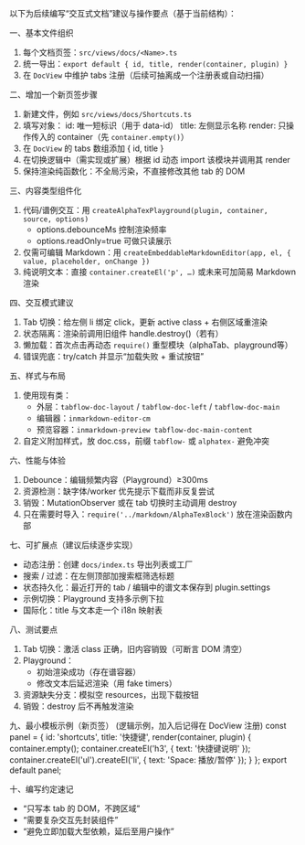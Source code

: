 以下为后续编写“交互式文档”建议与操作要点（基于当前结构）：

一、基本文件组织
1. 每个文档页签：`src/views/docs/<Name>.ts`
2. 统一导出：`export default { id, title, render(container, plugin) }`
3. 在 `DocView` 中维护 tabs 注册（后续可抽离成一个注册表或自动扫描）

二、增加一个新页签步骤
1. 新建文件，例如 `src/views/docs/Shortcuts.ts`
2. 填写对象：
   id: 唯一短标识（用于 data-id）
   title: 左侧显示名称
   render: 只操作传入的 container（先 `container.empty()`）
3. 在 `DocView` 的 tabs 数组添加 { id, title }
4. 在切换逻辑中（需实现或扩展）根据 id 动态 import 该模块并调用其 render
5. 保持渲染纯函数化：不全局污染，不直接修改其他 tab 的 DOM

三、内容类型组件化
1. 代码/谱例交互：用 `createAlphaTexPlayground(plugin, container, source, options)`
   - options.debounceMs 控制渲染频率
   - options.readOnly=true 可做只读展示
2. 仅需可编辑 Markdown：用 `createEmbeddableMarkdownEditor(app, el, { value, placeholder, onChange })`
3. 纯说明文本：直接 `container.createEl('p', …)` 或未来可加简易 Markdown 渲染

四、交互模式建议
1. Tab 切换：给左侧 li 绑定 click，更新 active class + 右侧区域重渲染
2. 状态隔离：渲染前调用旧组件 handle.destroy()（若有）
3. 懒加载：首次点击再动态 `require()` 重型模块（alphaTab、playground等）
4. 错误兜底：try/catch 并显示“加载失败 + 重试按钮”

五、样式与布局
1. 使用现有类：
   - 外层：`tabflow-doc-layout` / `tabflow-doc-left` / `tabflow-doc-main`
   - 编辑器：`inmarkdown-editor-cm`
   - 预览容器：`inmarkdown-preview tabflow-doc-main-content`
2. 自定义附加样式，放 doc.css，前缀 `tabflow-` 或 `alphatex-` 避免冲突

六、性能与体验
1. Debounce：编辑频繁内容（Playground）≥300ms
2. 资源检测：缺字体/worker 优先提示下载而非反复尝试
3. 销毁：MutationObserver 或在 tab 切换时主动调用 destroy
4. 只在需要时导入：`require('../markdown/AlphaTexBlock')` 放在渲染函数内部

七、可扩展点（建议后续逐步实现）
- 动态注册：创建 `docs/index.ts` 导出列表或工厂
- 搜索 / 过滤：在左侧顶部加搜索框筛选标题
- 状态持久化：最近打开的 tab / 编辑中的谱文本保存到 plugin.settings
- 示例切换：Playground 支持多示例下拉
- 国际化：title 与文本走一个 i18n 映射表

八、测试要点
1. Tab 切换：激活 class 正确，旧内容销毁（可断言 DOM 清空）
2. Playground：
   - 初始渲染成功（存在谱容器）
   - 修改文本后延迟渲染（用 fake timers）
3. 资源缺失分支：模拟空 resources，出现下载按钮
4. 销毁：destroy 后不再触发渲染

九、最小模板示例（新页签）
(逻辑示例，加入后记得在 DocView 注册)
const panel = {
  id: 'shortcuts',
  title: '快捷键',
  render(container, plugin) {
    container.empty();
    container.createEl('h3', { text: '快捷键说明' });
    container.createEl('ul').createEl('li', { text: 'Space: 播放/暂停' });
  }
};
export default panel;

十、编写约定速记
- “只写本 tab 的 DOM，不跨区域”
- “需要复杂交互先封装组件”
- “避免立即加载大型依赖，延后至用户操作”
